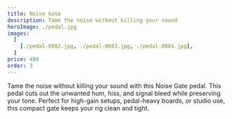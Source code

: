 ```yaml
---
title: Noise Gate
description: Tame the noise without killing your sound
heroImage: ./pedal.jpg
images:
  [
    [./pedal-0082.jpg, ./pedal-0083.jpg, ./pedal-0084.jpg],
  ]
price: 400
order: 3
---
```


Tame the noise without killing your sound with this Noise Gate pedal. This pedal cuts out the unwanted hum, hiss, and signal bleed while preserving your tone. Perfect for high-gain setups, pedal-heavy boards, or studio use, this compact gate keeps your rig clean and tight.
